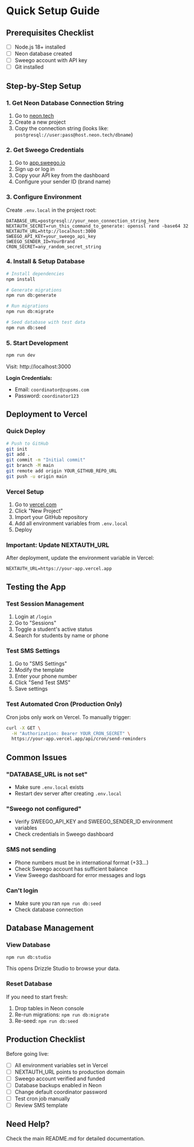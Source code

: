 # Quick Setup Guide

## Prerequisites Checklist

- [ ] Node.js 18+ installed
- [ ] Neon database created
- [ ] Sweego account with API key
- [ ] Git installed

## Step-by-Step Setup

### 1. Get Neon Database Connection String

1. Go to [neon.tech](https://neon.tech)
2. Create a new project
3. Copy the connection string (looks like: `postgresql://user:pass@host.neon.tech/dbname`)

### 2. Get Sweego Credentials

1. Go to [app.sweego.io](https://app.sweego.io)
2. Sign up or log in
3. Copy your API key from the dashboard
4. Configure your sender ID (brand name)

### 3. Configure Environment

Create `.env.local` in the project root:

```env
DATABASE_URL=postgresql://your_neon_connection_string_here
NEXTAUTH_SECRET=run_this_command_to_generate: openssl rand -base64 32
NEXTAUTH_URL=http://localhost:3000
SWEEGO_API_KEY=your_sweego_api_key
SWEEGO_SENDER_ID=YourBrand
CRON_SECRET=any_random_secret_string
```

### 4. Install & Setup Database

```bash
# Install dependencies
npm install

# Generate migrations
npm run db:generate

# Run migrations
npm run db:migrate

# Seed database with test data
npm run db:seed
```

### 5. Start Development

```bash
npm run dev
```

Visit: http://localhost:3000

**Login Credentials:**
- Email: `coordinator@zupsms.com`
- Password: `coordinator123`

## Deployment to Vercel

### Quick Deploy

```bash
# Push to GitHub
git init
git add .
git commit -m "Initial commit"
git branch -M main
git remote add origin YOUR_GITHUB_REPO_URL
git push -u origin main
```

### Vercel Setup

1. Go to [vercel.com](https://vercel.com)
2. Click "New Project"
3. Import your GitHub repository
4. Add all environment variables from `.env.local`
5. Deploy

### Important: Update NEXTAUTH_URL

After deployment, update the environment variable in Vercel:

```
NEXTAUTH_URL=https://your-app.vercel.app
```

## Testing the App

### Test Session Management
1. Login at `/login`
2. Go to "Sessions"
3. Toggle a student's active status
4. Search for students by name or phone

### Test SMS Settings
1. Go to "SMS Settings"
2. Modify the template
3. Enter your phone number
4. Click "Send Test SMS"
5. Save settings

### Test Automated Cron (Production Only)

Cron jobs only work on Vercel. To manually trigger:

```bash
curl -X GET \
  -H "Authorization: Bearer YOUR_CRON_SECRET" \
  https://your-app.vercel.app/api/cron/send-reminders
```

## Common Issues

### "DATABASE_URL is not set"
- Make sure `.env.local` exists
- Restart dev server after creating `.env.local`

### "Sweego not configured"
- Verify SWEEGO_API_KEY and SWEEGO_SENDER_ID environment variables
- Check credentials in Sweego dashboard

### SMS not sending
- Phone numbers must be in international format (+33...)
- Check Sweego account has sufficient balance
- View Sweego dashboard for error messages and logs

### Can't login
- Make sure you ran `npm run db:seed`
- Check database connection

## Database Management

### View Database
```bash
npm run db:studio
```

This opens Drizzle Studio to browse your data.

### Reset Database

If you need to start fresh:

1. Drop tables in Neon console
2. Re-run migrations: `npm run db:migrate`
3. Re-seed: `npm run db:seed`

## Production Checklist

Before going live:

- [ ] All environment variables set in Vercel
- [ ] NEXTAUTH_URL points to production domain
- [ ] Sweego account verified and funded
- [ ] Database backups enabled in Neon
- [ ] Change default coordinator password
- [ ] Test cron job manually
- [ ] Review SMS template

## Need Help?

Check the main README.md for detailed documentation.

